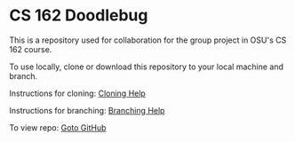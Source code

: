 # CS 162 Doodlebug

This is a repository used for collaboration for the group project in OSU's CS 162 course.

To use locally, clone or download this repository to your local machine and branch. 

Instructions for cloning: [Cloning Help](https://help.github.com/articles/cloning-a-repository/)

Instructions for branching: [Branching Help](https://help.github.com/articles/creating-and-deleting-branches-within-your-repository/)

To view repo: [Goto GitHub](https://github.com/JacobLCarter/CS-162-Doodlebug)

